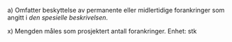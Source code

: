 a) Omfatter beskyttelse av permanente eller midlertidige forankringer som angitt i *den spesielle beskrivelsen*.

x) Mengden måles som prosjektert antall forankringer. Enhet: stk

